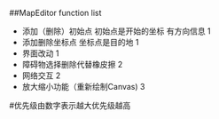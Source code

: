 ##MapEditor function list
* 添加（删除）初始点 初始点是开始的坐标 有方向信息 1
* 添加删除坐标点 坐标点是目的地 1
* 界面改动 1
* 障碍物选择删除代替橡皮擦 2
* 网络交互 2
* 放大缩小功能（重新绘制Canvas)  3

#优先级由数字表示越大优先级越高
